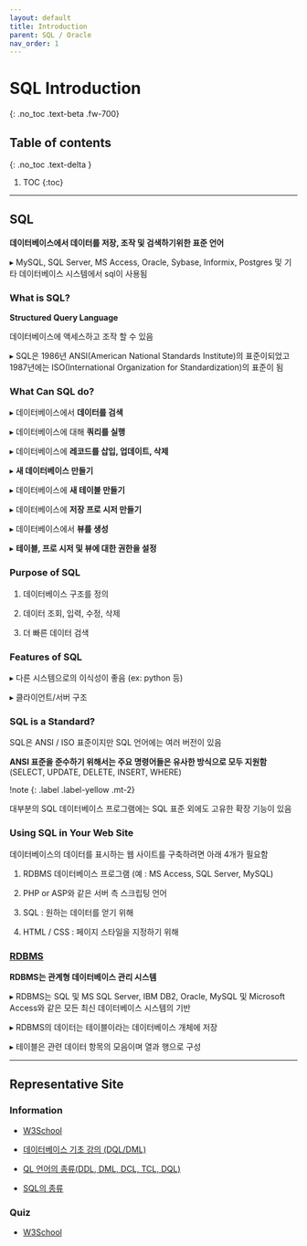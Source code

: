 ```yaml
---
layout: default
title: Introduction
parent: SQL / Oracle
nav_order: 1
---
```


# SQL Introduction
{: .no_toc .text-beta .fw-700}

## Table of contents
{: .no_toc .text-delta }

1. TOC
{:toc}

---

## SQL

**데이터베이스에서 데이터를 저장, 조작 및 검색하기위한 표준 언어**

&#9656; MySQL, SQL Server, MS Access, Oracle, Sybase, Informix, Postgres 및 기타 데이터베이스 시스템에서 sql이 사용됨

### What is SQL?

**Structured Query Language**

데이터베이스에 액세스하고 조작 할 수 있음

&#9656; SQL은 1986년 ANSI(American National Standards Institute)의 표준이되었고 1987년에는 ISO(International Organization for Standardization)의 표준이 됨

### What Can SQL do?

&#9656; 데이터베이스에서 **데이터를 검색**

&#9656; 데이터베이스에 대해 **쿼리를 실행**

&#9656; 데이터베이스에 **레코드를 삽입, 업데이트, 삭제**

&#9656; **새 데이터베이스 만들기**

&#9656; 데이터베이스에 **새 테이블 만들기**

&#9656; 데이터베이스에 **저장 프로 시저 만들기**

&#9656; 데이터베이스에서 **뷰를 생성**

&#9656; **테이블, 프로 시저 및 뷰에 대한 권한을 설정**

### Purpose of SQL

1. 데이터베이스 구조를 정의

2. 데이터 조회, 입력, 수정, 삭제

3. 더 빠른 데이터 검색

### Features of SQL

&#9656; 다른 시스템으로의 이식성이 좋음 (ex: python 등)

&#9656; 클라이언트/서버 구조

### SQL is a Standard?

SQL은 ANSI / ISO 표준이지만 SQL 언어에는 여러 버전이 있음

**ANSI 표준을 준수하기 위해서는 주요 명령어들은 유사한 방식으로 모두 지원함** (SELECT, UPDATE, DELETE, INSERT, WHERE)

!note
{: .label .label-yellow .mt-2}
<div class="code-example" markdown="1">
대부분의 SQL 데이터베이스 프로그램에는 SQL 표준 외에도 고유한 확장 기능이 있음
</div>

### Using SQL in Your Web Site

데이터베이스의 데이터를 표시하는 웹 사이트를 구축하려면 아래 4개가 필요함

1. RDBMS 데이터베이스 프로그램 (예 : MS Access, SQL Server, MySQL)

2. PHP or ASP와 같은 서버 측 스크립팅 언어

3. SQL : 원하는 데이터를 얻기 위해

4. HTML / CSS : 페이지 스타일을 지정하기 위해

### [RDBMS](https://gekdev.github.io/docs/sql/database/dbms)

**RDBMS는 관계형 데이터베이스 관리 시스템**

&#9656; RDBMS는 SQL 및 MS SQL Server, IBM DB2, Oracle, MySQL 및 Microsoft Access와 같은 모든 최신 데이터베이스 시스템의 기반

&#9656; RDBMS의 데이터는 테이블이라는 데이터베이스 개체에 저장

&#9656; 테이블은 관련 데이터 항목의 모음이며 열과 행으로 구성

---

## Representative Site

### Information

* [W3School](https://www.w3schools.com/sql/default.asp)

* [데이터베이스 기초 강의 (DQL/DML)](https://nackwon.tistory.com/95?category=796152)

* [QL 언어의 종류(DDL, DML, DCL, TCL, DQL)](https://m.blog.naver.com/PostView.naver?blogId=liccorob&logNo=10152844072&proxyReferer=https:%2F%2Fwww.google.com%2F)

* [SQL의 종류](https://webstudynote.tistory.com/46)

### Quiz

* [W3School](https://www.w3schools.com/sql/sql_quiz.asp)
